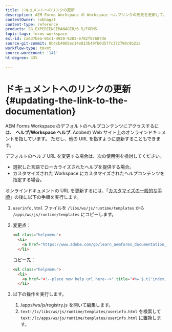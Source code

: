 ```yaml
---
title: ドキュメントへのリンクの更新
description: AEM Forms Workspace の Workspace ヘルプリンクの宛先を更新して、カスタムドキュメントリンクを指すようにする方法。
contentOwner: robhagat
content-type: reference
products: SG_EXPERIENCEMANAGER/6.5/FORMS
topic-tags: forms-workspace
exl-id: ca637bea-05c1-4920-9283-e782f07607de
source-git-commit: 8b4cb4065ec14e813b49fb0d577c372790c9b21a
workflow-type: tm+mt
source-wordcount: '141'
ht-degree: 43%

---
```


# ドキュメントへのリンクの更新 {#updating-the-link-to-the-documentation}

AEM Forms Workspace のデフォルトのヘルプコンテンツにアクセスするには、 **ヘルプ/Workspace ヘルプ**. Adobeの Web サイト上のオンラインドキュメントを指しています。 ただし、他の URL を指すように更新することもできます。

デフォルトのヘルプ URL を変更する場合は、次の使用例を検討してください。

* 選択した言語でローカライズされたヘルプを提供する場合。
* カスタマイズされた Workspace にカスタマイズされたヘルプコンテンツを指定する場合。

オンラインドキュメントの URL を更新するには、「[カスタマイズの一般的な手順](/help/forms/using/generic-steps-html-workspace-customization.md)」の後に以下の手順を実行します。

1. `userinfo.html` ファイルを `/libs/ws/js/runtime/templates` から `/apps/ws/js/runtime/templates` にコピーします。
1. 変更点：

   ```html
   <ul class="helpmenu">
     <li>
       <a href="https://www.adobe.com/go/learn_aemforms_documentation_63" title="<%= $.t('index.header.dropdown.WorkspaceHelp')%>" target="_blank"><%= $.t('index.header.dropdown.WorkspaceHelp')%></a>
     </li>
   ```

   コピー先：

   ```html
   <ul class="helpmenu">
     <li>
       <a href="<!--place new help url here-->" title="<%= $.t('index.header.dropdown.WorkspaceHelp')%>" target="_blank"><%= $.t('index.header.dropdown.WorkspaceHelp')%></a>
     </li>
   ```

1. 以下の操作を実行します。

   1. /apps/ws/js/registry.js を開いて編集します。
   1. `text!/lc/libs/ws/js/runtime/templates/userinfo.html` を検索して `text!/lc/apps/ws/js/runtime/templates/userinfo.html` に置換します。
